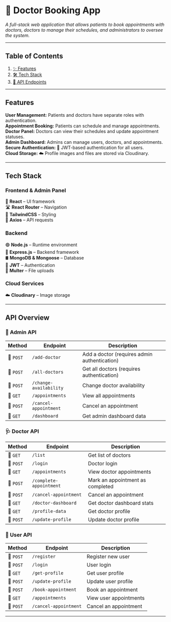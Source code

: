 # 🏥 Doctor Booking App

_A full-stack web application that allows patients to book appointments with doctors, doctors to manage their schedules, and administrators to oversee the system._

---

## Table of Contents

1. [✨ Features](#features)
2. [🛠 Tech Stack](#tech-stack)
3. [📡 API Endpoints](#api-overview)

---

## Features

**User Management:** Patients and doctors have separate roles with authentication.  
**Appointment Booking:** Patients can schedule and manage appointments.  
**Doctor Panel:** Doctors can view their schedules and update appointment statuses.  
**Admin Dashboard:** Admins can manage users, doctors, and appointments.  
**Secure Authentication:** 🔐 JWT-based authentication for all users.  
**Cloud Storage:** ☁️ Profile images and files are stored via Cloudinary.

---

## Tech Stack

### **Frontend & Admin Panel**

🚀 **React** – UI framework  
🛣 **React Router** – Navigation  
🎨 **TailwindCSS** – Styling  
📡 **Axios** – API requests

### **Backend**

🟢 **Node.js** – Runtime environment  
🚀 **Express.js** – Backend framework  
🛢 **MongoDB & Mongoose** – Database  
🔐 **JWT** – Authentication  
📂 **Multer** – File uploads

### **Cloud Services**

☁️ **Cloudinary** – Image storage

---

## API Overview

### **🔑 Admin API**

| Method    | Endpoint               | Description                                  |
| --------- | ---------------------- | -------------------------------------------- |
| 🔹 `POST` | `/add-doctor`          | Add a doctor (requires admin authentication) |
| 🔹 `POST` | `/all-doctors`         | Get all doctors (requires authentication)    |
| 🔹 `POST` | `/change-availability` | Change doctor availability                   |
| 🔹 `GET`  | `/appointments`        | View all appointments                        |
| 🔹 `POST` | `/cancel-appointment`  | Cancel an appointment                        |
| 🔹 `GET`  | `/dashboard`           | Get admin dashboard data                     |

### **🩺 Doctor API**

| Method    | Endpoint                | Description                      |
| --------- | ----------------------- | -------------------------------- |
| 🔹 `GET`  | `/list`                 | Get list of doctors              |
| 🔹 `POST` | `/login`                | Doctor login                     |
| 🔹 `GET`  | `/appointments`         | View doctor appointments         |
| 🔹 `POST` | `/complete-appointment` | Mark an appointment as completed |
| 🔹 `POST` | `/cancel-appointment`   | Cancel an appointment            |
| 🔹 `GET`  | `/doctor-dashboard`     | Get doctor dashboard stats       |
| 🔹 `GET`  | `/profile-data`         | Get doctor profile               |
| 🔹 `POST` | `/update-profile`       | Update doctor profile            |

### **👤 User API**

| Method    | Endpoint              | Description            |
| --------- | --------------------- | ---------------------- |
| 🔹 `POST` | `/register`           | Register new user      |
| 🔹 `POST` | `/login`              | User login             |
| 🔹 `GET`  | `/get-profile`        | Get user profile       |
| 🔹 `POST` | `/update-profile`     | Update user profile    |
| 🔹 `POST` | `/book-appointment`   | Book an appointment    |
| 🔹 `GET`  | `/appointments`       | View user appointments |
| 🔹 `POST` | `/cancel-appointment` | Cancel an appointment  |

---
